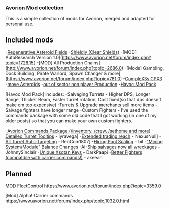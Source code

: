 ### Avorion Mod collection

This is a simple collection of mods for Avorion, merged and adapted for personal use.

## Included mods

-[Regenerative Asteroid Fields](https://www.avorion.net/forum/index.php?topic=3055.0)
-[Shieldly (Clear Shields)](https://www.avorion.net/forum/index.php?topic=3263.0)
-[MOD] AutoResearch Version 1.0](https://www.avorion.net/forum/index.php?topic=1728.15)
-[MOD] All Production Chains](http://www.avorion.net/forum/index.php?topic=2686.0)
-[Mods] Gambling, Dock Building, Pirate Warlord, Spawn Changer & more](https://www.avorion.net/forum/index.php?topic=781.0)
-[CompleX3s CPX3](http://www.avorion.net/forum/index.php?topic=3268.0)
-[move Asteroids](http://www.avorion.net/forum/index.php?topic=2685.0)
-[out of sector non player Production](http://www.avorion.net/forum/index.php/topic,1322.0.html)
-[Havoc Mod Pack](http://www.avorion.net/forum/index.php/topic,3753.0.html)

[Havoc Mod Pack] includes:
-Salvaging Turrets - Higher DPS, Longer Range, Thicker Beam, Faster turret rotation, Cost fixed(so that dps doesn't make em too expensive)
-Turrets & Upgrade merchants sell more items
-Salvage fighters have longer range
-Custom Fighters - I've used the commands package with some old code that I got working (in one of my older posts) so that you can make your own custom fighters.

-[Avorion Commands Package (/inventory, /crew, /sethome and more)](http://www.avorion.net/forum/index.php/topic,830.0.html)
-[Detailed Turret Tooltips](http://www.avorion.net/forum/index.php/topic,1635.0.html) - lyravega]
-[Extended trading reach](http://www.avorion.net/forum/index.php/topic,1114.0.html) - NexusNull]
-[All Turret Auto-Targeting](http://www.avorion.net/forum/index.php/topic,1120.0.html) - RebCom1807]
-[Hiring Pool Scaling](https://www.avorion.net/forum/index.php/topic,1241.0.html) - bit
-["Mining System/Module" Balance Changes](http://www.avorion.net/forum/index.php/topic,845.0.html)
-[AI-Ship salvages now all wreckages](http://www.avorion.net/forum/index.php/topic,3220.0.html) - JohnnySinclair
-[Unique Xsotan Keys](http://www.avorion.net/forum/index.php/topic,1918.0.html) - DarkPaapi
-[Better Fighters (compatible with carrier commands!)](https://www.avorion.net/forum/index.php/topic,2764.0.html) - akeean


## Planned
[MOD](v0.4) FleetControl
https://www.avorion.net/forum/index.php?topic=3359.0

[Mod] Alpha! Carrier commands
https://www.avorion.net/forum/index.php/topic,1032.0.html